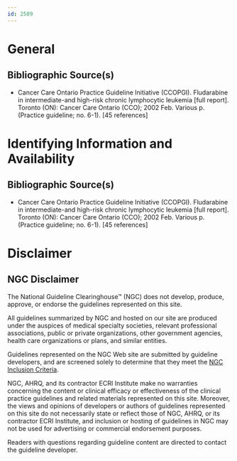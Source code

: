 ```yaml
---
id: 2509
---
```


# General

## Bibliographic Source(s)

- Cancer Care Ontario Practice Guideline Initiative (CCOPGI). Fludarabine in intermediate-and high-risk chronic lymphocytic leukemia [full report]. Toronto (ON): Cancer Care Ontario (CCO); 2002 Feb. Various p. (Practice guideline; no. 6-1). [45 references]

# Identifying Information and Availability

## Bibliographic Source(s)

- Cancer Care Ontario Practice Guideline Initiative (CCOPGI). Fludarabine in intermediate-and high-risk chronic lymphocytic leukemia [full report]. Toronto (ON): Cancer Care Ontario (CCO); 2002 Feb. Various p. (Practice guideline; no. 6-1). [45 references]

# Disclaimer

## NGC Disclaimer

The National Guideline Clearinghouse™ (NGC) does not develop, produce, approve, or endorse the guidelines represented on this site.

All guidelines summarized by NGC and hosted on our site are produced under the auspices of medical specialty societies, relevant professional associations, public or private organizations, other government agencies, health care organizations or plans, and similar entities.

Guidelines represented on the NGC Web site are submitted by guideline developers, and are screened solely to determine that they meet the [NGC Inclusion Criteria](/help-and-about/summaries/inclusion-criteria).

NGC, AHRQ, and its contractor ECRI Institute make no warranties concerning the content or clinical efficacy or effectiveness of the clinical practice guidelines and related materials represented on this site. Moreover, the views and opinions of developers or authors of guidelines represented on this site do not necessarily state or reflect those of NGC, AHRQ, or its contractor ECRI Institute, and inclusion or hosting of guidelines in NGC may not be used for advertising or commercial endorsement purposes.

Readers with questions regarding guideline content are directed to contact the guideline developer.


